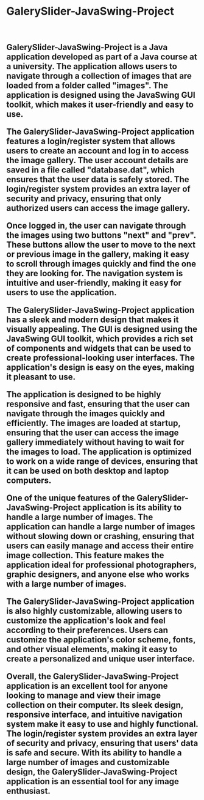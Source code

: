 # GalerySlider-JavaSwing-Project

<img src="https://i.gyazo.com/9b77aeeaa7d94dc3bfed82256cbd9805.png" alt="" />
<img src="https://i.gyazo.com/5fd0dec40d5d5cefaa326368917d027e.png" alt="" />
<img src="https://i.gyazo.com/fc301c1649240f25365624b67d4452a6.jpg" alt="" />

<h2>GalerySlider-JavaSwing-Project is a Java application developed as part of a Java course at a university. The application allows users to navigate through a collection of images that are loaded from a folder called "images". The application is designed using the JavaSwing GUI toolkit, which makes it user-friendly and easy to use.

The GalerySlider-JavaSwing-Project application features a login/register system that allows users to create an account and log in to access the image gallery. The user account details are saved in a file called "database.dat", which ensures that the user data is safely stored. The login/register system provides an extra layer of security and privacy, ensuring that only authorized users can access the image gallery.

Once logged in, the user can navigate through the images using two buttons "next" and "prev". These buttons allow the user to move to the next or previous image in the gallery, making it easy to scroll through images quickly and find the one they are looking for. The navigation system is intuitive and user-friendly, making it easy for users to use the application.

The GalerySlider-JavaSwing-Project application has a sleek and modern design that makes it visually appealing. The GUI is designed using the JavaSwing GUI toolkit, which provides a rich set of components and widgets that can be used to create professional-looking user interfaces. The application's design is easy on the eyes, making it pleasant to use.

The application is designed to be highly responsive and fast, ensuring that the user can navigate through the images quickly and efficiently. The images are loaded at startup, ensuring that the user can access the image gallery immediately without having to wait for the images to load. The application is optimized to work on a wide range of devices, ensuring that it can be used on both desktop and laptop computers.

One of the unique features of the GalerySlider-JavaSwing-Project application is its ability to handle a large number of images. The application can handle a large number of images without slowing down or crashing, ensuring that users can easily manage and access their entire image collection. This feature makes the application ideal for professional photographers, graphic designers, and anyone else who works with a large number of images.

The GalerySlider-JavaSwing-Project application is also highly customizable, allowing users to customize the application's look and feel according to their preferences. Users can customize the application's color scheme, fonts, and other visual elements, making it easy to create a personalized and unique user interface.

Overall, the GalerySlider-JavaSwing-Project application is an excellent tool for anyone looking to manage and view their image collection on their computer. Its sleek design, responsive interface, and intuitive navigation system make it easy to use and highly functional. The login/register system provides an extra layer of security and privacy, ensuring that users' data is safe and secure. With its ability to handle a large number of images and customizable design, the GalerySlider-JavaSwing-Project application is an essential tool for any image enthusiast.</h2>
